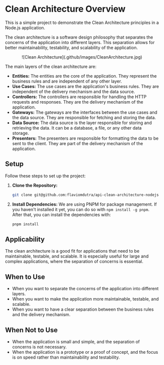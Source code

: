 # Clean Architecture Overview

This is a simple project to demonstrate the Clean Architecture principles in a Node.js application.

The clean architecture is a software design philosophy that separates the concerns of the application into different layers. This separation allows for better maintainability, testability, and scalability of the application.

<center>
![Clean Architecture](.github/images/CleanArchitecture.jpg)
</center>

The main layers of the clean architecture are:
- **Entities:** The entities are the core of the application. They represent the business rules and are independent of any other layer.
- **Use Cases:** The use cases are the application's business rules. They are independent of the delivery mechanism and the data source.
- **Controllers:** The controllers are responsible for handling the HTTP requests and responses. They are the delivery mechanism of the application.
- **Gateways:** The gateways are the interfaces between the use cases and the data source. They are responsible for fetching and storing the data.
- **Data Source:** The data source is the layer responsible for storing and retrieving the data. It can be a database, a file, or any other data storage.
- **Presenters:** The presenters are responsible for formatting the data to be sent to the client. They are part of the delivery mechanism of the application.

## Setup

Follow these steps to set up the project:

1. **Clone the Repository:**
   ```bash
   git clone git@github.com:flaviomdutra/api-clean-architecture-nodejs.git
   ```

2. **Install Dependencies:** We are using PNPM for package management. If you haven't installed it yet, you can do so with `npm install -g pnpm`. After that, you can install the dependencies with:
   ```bash
   pnpm install
   ```

## Applicability

The clean architecture is a good fit for applications that need to be maintainable, testable, and scalable. It is especially useful for large and complex applications, where the separation of concerns is essential.

## When to Use

- When you want to separate the concerns of the application into different layers.
- When you want to make the application more maintainable, testable, and scalable.
- When you want to have a clear separation between the business rules and the delivery mechanism.

## When Not to Use

- When the application is small and simple, and the separation of concerns is not necessary.
- When the application is a prototype or a proof of concept, and the focus is on speed rather than maintainability and testability. 



